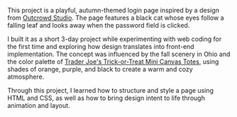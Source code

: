 This project is a playful, autumn-themed login page inspired by a design from [Outcrowd Studio](https://www.instagram.com/reel/CtOihF5ONQj/). 
The page features a black cat whose eyes follow a falling leaf and looks away when the password field is clicked.

I built it as a short 3-day project while experimenting with web coding for the first time and exploring how design translates into front-end implementation. 
The concept was influenced by the fall scenery in Ohio and the color palette of [Trader Joe's Trick-or-Treat Mini Canvas Totes](https://www.traderjoes.com/home/products/pdp/trick-or-treat-mini-canvas-totes-081415), using shades of orange, purple, and black to create a warm and cozy atmosphere.

Through this project, I learned how to structure and style a page using HTML and CSS, as well as how to bring design intent to life through animation and layout.
